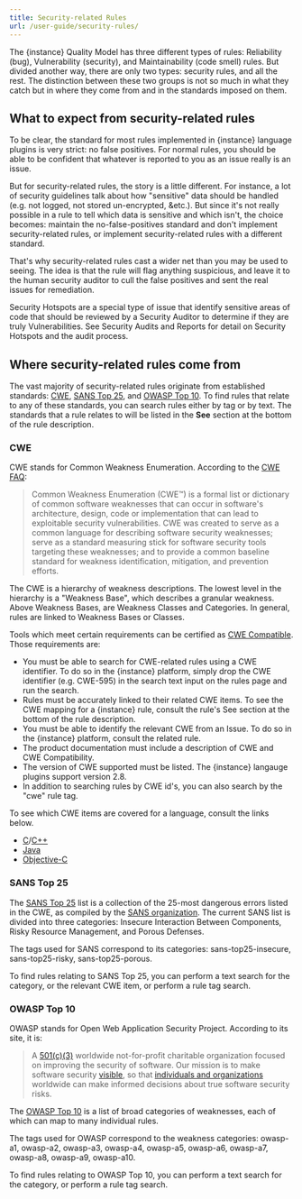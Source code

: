 ```yaml
---
title: Security-related Rules
url: /user-guide/security-rules/
---
```

The {instance} Quality Model has three different types of rules: Reliability (bug), Vulnerability (security), and Maintainability (code smell) rules. But divided another way, there are only two types: security rules, and all the rest. The distinction between these two groups is not so much in what they catch but in where they come from and in the standards imposed on them.

## What to expect from security-related rules
To be clear, the standard for most rules implemented in {instance} language plugins is very strict: no false positives. For normal rules, you should be able to be confident that whatever is reported to you as an issue really is an issue.

But for security-related rules, the story is a little different. For instance, a lot of security guidelines talk about how "sensitive" data should be handled (e.g. not logged, not stored un-encrypted, &etc.). But since it's not really possible in a rule to tell which data is sensitive and which isn't, the choice becomes: maintain the no-false-positives standard and don't implement security-related rules, or implement security-related rules with a different standard.

That's why security-related rules cast a wider net than you may be used to seeing. The idea is that the rule will flag anything suspicious, and leave it to the human security auditor to cull the false positives and sent the real issues for remediation.

Security Hotspots are a special type of issue that identify sensitive areas of code that should be reviewed by a Security Auditor to determine if they are truly Vulnerabilities.  See Security Audits and Reports for detail on Security Hotspots and the audit process.

## Where security-related rules come from
The vast majority of security-related rules originate from established standards: [CWE](http://cwe.mitre.org/), [SANS Top 25](http://www.sans.org/top25-software-errors/), and [OWASP Top 10](https://www.owasp.org/index.php/Top_10-2017_Top_10). To find rules that relate to any of these standards, you can search rules either by tag or by text. The standards that a rule relates to will be listed in the **See** section at the bottom of the rule description. 

### CWE
CWE stands for Common Weakness Enumeration. According to the [CWE FAQ](http://cwe.mitre.org/about/faq.html#A.1):

> Common Weakness Enumeration (CWE™) is a formal list or dictionary of common software weaknesses that can occur in software's architecture, design, code or implementation that can lead to exploitable security vulnerabilities. CWE was created to serve as a common language for describing software security weaknesses; serve as a standard measuring stick for software security tools targeting these weaknesses; and to provide a common baseline standard for weakness identification, mitigation, and prevention efforts.

The CWE is a hierarchy of weakness descriptions. The lowest level in the hierarchy is a "Weakness Base", which describes a granular weakness. Above Weakness Bases, are Weakness Classes and Categories. In general, rules are linked to Weakness Bases or Classes. 

Tools which meet certain requirements can be certified as [CWE Compatible](http://cwe.mitre.org/compatible/). Those requirements are:

* You must be able to search for CWE-related rules using a CWE identifier. To do so in the {instance} platform, simply drop the CWE identifier (e.g. CWE-595) in the search text input on the rules page and run the search.
* Rules must be accurately linked to their related CWE items. To see the CWE mapping for a {instance} rule, consult the rule's See section at the bottom of the rule description.
* You must be able to identify the relevant CWE from an Issue. To do so in the {instance} platform, consult the related rule.
* The product documentation must include a description of CWE and CWE Compatibility.
* The version of CWE supported must be listed. The {instance} langauge plugins support version 2.8.
* In addition to searching rules by CWE id's, you can also search by the "cwe" rule tag.

To see which CWE items are covered for a language, consult the links below.

* [C](https://rules.sonarsource.com/c/tag/cwe)/[C++](https://rules.sonarsource.com/cpp/tag/cwe)
* [Java](https://rules.sonarsource.com/java/tag/cwe) 
* [Objective-C](https://rules.sonarsource.com/objective-c/tag/cwe)
 

### SANS Top 25

The [SANS Top 25](http://www.sans.org/top25-software-errors/) list is a collection of the 25-most dangerous errors listed in the CWE, as compiled by the [SANS organization](http://www.sans.org/). The current SANS list is divided into three categories: Insecure Interaction Between Components, Risky Resource Management, and Porous Defenses.

The tags used for SANS correspond to its categories: sans-top25-insecure, sans-top25-risky, sans-top25-porous.

To find rules relating to SANS Top 25, you can perform a text search for the category, or the relevant CWE item, or perform a rule tag search.

### OWASP Top 10
OWASP stands for Open Web Application Security Project. According to its site, it is:

> A [501(c)(3)](http://www.irs.gov/Charities-&-Non-Profits/Charitable-Organizations/Exemption-Requirements-Section-501(c)(3)-Organizations) worldwide not-for-profit charitable organization focused on improving the security of software. Our mission is to make software security [visible](https://www.owasp.org/index.php/Category:OWASP_Video), so that [individuals and organizations](https://www.owasp.org/index.php/Industry:Citations) worldwide can make informed decisions about true software security risks.

The [OWASP Top 10](https://www.owasp.org/index.php/Top_10-2017_Top_10) is a list of broad categories of weaknesses, each of which can map to many individual rules.

The tags used for OWASP correspond to the weakness categories: owasp-a1, owasp-a2, owasp-a3, owasp-a4, owasp-a5, owasp-a6, owasp-a7, owasp-a8, owasp-a9, owasp-a10.

To find rules relating to OWASP Top 10, you can perform a text search for the category, or perform a rule tag search.
